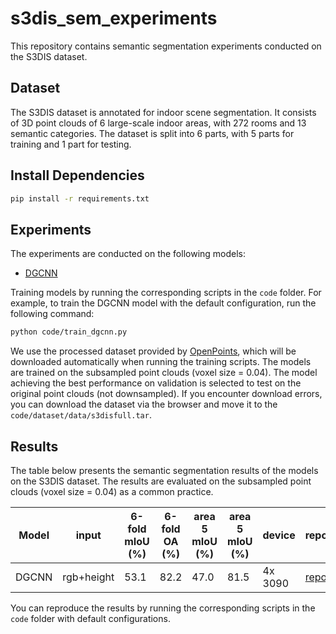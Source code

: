 # s3dis_sem_experiments

This repository contains semantic segmentation experiments conducted on the S3DIS dataset.

## Dataset

The S3DIS dataset is annotated for indoor scene segmentation. It consists of 3D point clouds of 6 large-scale indoor
areas, with 272 rooms and 13 semantic categories. The dataset is split into 6 parts, with 5 parts for training and 1
part for testing.

## Install Dependencies

```bash
pip install -r requirements.txt
```

## Experiments

The experiments are conducted on the following models:

- [DGCNN](https://github.com/kentechx/x-dgcnn)

Training models by running the corresponding scripts in the `code` folder. For example, to train the DGCNN model with
the default configuration, run the following command:

```bash
python code/train_dgcnn.py
```

We use the processed dataset provided by [OpenPoints](https://guochengqian.github.io/PointNeXt/examples/s3dis/),
which will be downloaded automatically when running the training scripts. The models are trained on the subsampled point
clouds (voxel size = 0.04). The model achieving the best performance on validation is selected to test on the original
point clouds (not downsampled). If you encounter download errors, you can download the dataset via the browser and move
it to the `code/dataset/data/s3disfull.tar`.

## Results

The table below presents the semantic segmentation results of the models on the S3DIS dataset. The results are evaluated
on the subsampled point clouds (voxel size = 0.04) as a common practice.

| Model | input      | 6-fold <br/>mIoU (%) | 6-fold <br/>OA (%) | area 5<br/>mIoU (%) | area 5<br/>mIoU (%) | device  | report                                                |
|-------|------------|----------------------|--------------------|---------------------|---------------------|---------|-------------------------------------------------------|
| DGCNN | rgb+height | 53.1                 | 82.2               | 47.0                | 81.5                | 4x 3090 | [report](https://api.wandb.ai/links/kd_shen/q4z92hx2) |

You can reproduce the results by running the corresponding scripts in the `code` folder with default configurations.

